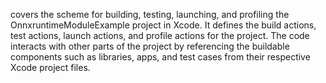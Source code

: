 covers the scheme for building, testing, launching, and profiling the OnnxruntimeModuleExample project in Xcode. It defines the build actions, test actions, launch actions, and profile actions for the project. The code interacts with other parts of the project by referencing the buildable components such as libraries, apps, and test cases from their respective Xcode project files.